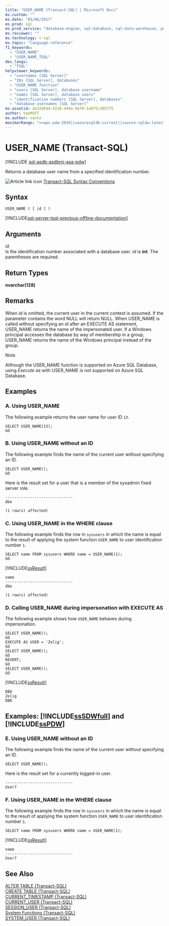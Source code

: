 ```yaml
---
title: "USER_NAME (Transact-SQL) | Microsoft Docs"
ms.custom: ""
ms.date: "03/06/2017"
ms.prod: sql
ms.prod_service: "database-engine, sql-database, sql-data-warehouse, pdw"
ms.reviewer: ""
ms.technology: t-sql
ms.topic: "language-reference"
f1_keywords: 
  - "USER_NAME"
  - "USER_NAME_TSQL"
dev_langs: 
  - "TSQL"
helpviewer_keywords: 
  - "usernames [SQL Server]"
  - "IDs [SQL Server], databases"
  - "USER_NAME function"
  - "users [SQL Server], database username"
  - "names [SQL Server], database users"
  - "identification numbers [SQL Server], databases"
  - "database usernames [SQL Server]"
ms.assetid: ab32d644-4228-449a-9ef0-5a975c305775
author: VanMSFT
ms.author: vanto
monikerRange: ">=aps-pdw-2016||=azuresqldb-current||=azure-sqldw-latest||>=sql-server-2016||=sqlallproducts-allversions||>=sql-server-linux-2017||=azuresqldb-mi-current"
---
```

# USER_NAME (Transact-SQL)
[!INCLUDE [sql-asdb-asdbmi-asa-pdw](../../includes/applies-to-version/sql-asdb-asdbmi-asa-pdw.md)]

  Returns a database user name from a specified identification number.  
  
 ![Article link icon](../../database-engine/configure-windows/media/topic-link.gif "Article link icon") [Transact-SQL Syntax Conventions](../../t-sql/language-elements/transact-sql-syntax-conventions-transact-sql.md)  
  
## Syntax  
  
```  
USER_NAME ( [ id ] )  
```  
  
[!INCLUDE[sql-server-tsql-previous-offline-documentation](../../includes/sql-server-tsql-previous-offline-documentation.md)]

## Arguments
 *id*  
 Is the identification number associated with a database user. *id* is **int**. The parentheses are required.  
  
## Return Types  
 **nvarchar(128)**  
  
## Remarks  
 When *id* is omitted, the current user in the current context is assumed. If the parameter contains the word NULL will return NULL. When USER_NAME is called without specifying an *id* after an EXECUTE AS statement, USER_NAME returns the name of the impersonated user. If a Windows principal accesses the database by way of membership in a group, USER_NAME returns the name of the Windows principal instead of the group.  
 
> [!NOTE]
> Although the USER_NAME function is supported on Azure SQL Database, using *Execute as* with USER_NAME is not supported on Azure SQL Database. 
  
## Examples  
  
### A. Using USER_NAME  
 The following example returns the user name for user ID `13`.  
  
```  
SELECT USER_NAME(13);  
GO  
```  
  
### B. Using USER_NAME without an ID  
 The following example finds the name of the current user without specifying an ID.  
  
```  
SELECT USER_NAME();  
GO  
```  
  
 Here is the result set for a user that is a member of the sysadmin fixed server role.  
  
 ```
------------------------------  
dbo  
  
(1 row(s) affected)
```  
  
### C. Using USER_NAME in the WHERE clause  
 The following example finds the row in `sysusers` in which the name is equal to the result of applying the system function `USER_NAME` to user identification number `1`.  
  
```  
SELECT name FROM sysusers WHERE name = USER_NAME(1);  
GO  
```  
  
 [!INCLUDE[ssResult](../../includes/ssresult-md.md)]  
  
 ```
name  
------------------------------  
dbo  
  
(1 row(s) affected)
```  
  
### D. Calling USER_NAME during impersonation with EXECUTE AS  
 The following example shows how `USER_NAME` behaves during impersonation.  
  
```  
SELECT USER_NAME();  
GO  
EXECUTE AS USER = 'Zelig';  
GO  
SELECT USER_NAME();  
GO  
REVERT;  
GO  
SELECT USER_NAME();  
GO  
```  
  
 [!INCLUDE[ssResult](../../includes/ssresult-md.md)]  
  
 ```
DBO  
Zelig  
DBO
```  
  
## Examples: [!INCLUDE[ssSDWfull](../../includes/sssdwfull-md.md)] and [!INCLUDE[ssPDW](../../includes/sspdw-md.md)]  
  
### E. Using USER_NAME without an ID  
 The following example finds the name of the current user without specifying an ID.  
  
```  
SELECT USER_NAME();  
```  
  
 Here is the result set for a currently logged-in user.  
  
```  
------------------------------   
User7                              
```  
  
### F. Using USER_NAME in the WHERE clause  
 The following example finds the row in `sysusers` in which the name is equal to the result of applying the system function `USER_NAME` to user identification number `1`.  
  
```  
SELECT name FROM sysusers WHERE name = USER_NAME(1);  
```  
  
 [!INCLUDE[ssResult](../../includes/ssresult-md.md)]  
  
```  
name                             
------------------------------   
User7                              
```  
  
## See Also  
 [ALTER TABLE &#40;Transact-SQL&#41;](../../t-sql/statements/alter-table-transact-sql.md)   
 [CREATE TABLE &#40;Transact-SQL&#41;](../../t-sql/statements/create-table-transact-sql.md)   
 [CURRENT_TIMESTAMP &#40;Transact-SQL&#41;](../../t-sql/functions/current-timestamp-transact-sql.md)   
 [CURRENT_USER &#40;Transact-SQL&#41;](../../t-sql/functions/current-user-transact-sql.md)   
 [SESSION_USER &#40;Transact-SQL&#41;](../../t-sql/functions/session-user-transact-sql.md)   
 [System Functions &#40;Transact-SQL&#41;](../../relational-databases/system-functions/system-functions-category-transact-sql.md)   
 [SYSTEM_USER &#40;Transact-SQL&#41;](../../t-sql/functions/system-user-transact-sql.md)  
  
